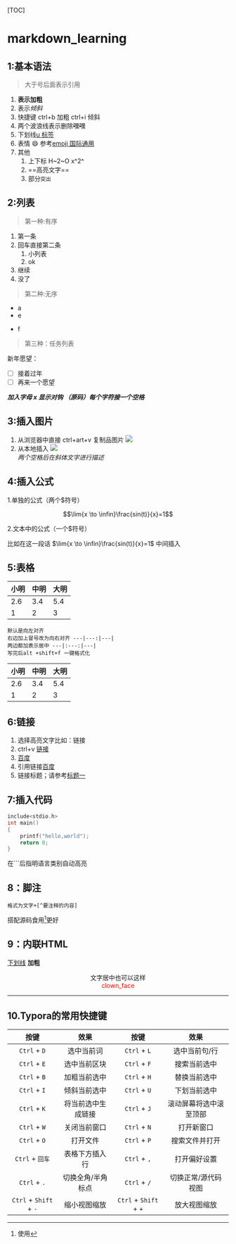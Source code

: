 [TOC]

# markdown_learning

## 1:基本语法

> 大于号后面表示引用

1.  **表示加粗**
2. 表示*倾斜*
3. 快捷键 ctrl+b 加粗 ctrl+i 倾斜
4. 两个波浪线表示删除~~嘿嘿~~
5. 下划线<u>u 标签</u>
6. 表情 :smile: 参考[emoji 国际通用](https://emojipedia.org/apple)
7. 其他
   1. 上下标 H~2~O x^2^
   2. ==高亮文字==
   3. 部分`突出`

## 2:列表

> 第一种:有序

1. 第一条
2. 回车直接第二条
   1. 小列表
   2. ok
3. 继续
4. 没了

> 第二种:无序

- a
- e

* f

> 第三种：任务列表

新年愿望：

- [ ] 接着过年
- [ ] 再来一个愿望

**_加入字母 x 显示对钩 （原码）每个字符接一个空格_**

## 3:插入图片

1. 从浏览器中直接 ctrl+art+v 复制品图片
   ![](2024-03-05-10-24-09.png)
2. 从本地插入
   ![](b0fced9bf8864e88bb35b437b72f0c14.jpg)  
   _两个空格后在斜体文字进行描述_

## 4:插入公式

1.单独的公式（两个$符号）

$$\lim{x \to \infin}\frac{sin(t)}{x}=1$$

2.文本中的公式（一个$符号）

比如在这一段话 $\lim{x \to \infin}\frac{sin(t)}{x}=1$ 中间插入

## 5:表格

| 小明 | 中明 | 大明 |
| ---- | ---- | ---- |
| 2.6  | 3.4  | 5.4  |
| 1    | 2    | 3    |

    默认是向左对齐
    右边加上冒号改为向右对齐 ---|---:|---|
    两边都加表示居中 ---|:---:|---|
    写完后alt +shift+f 一键格式化

| 小明 | 中明 | 大明 |
| ---- | ---- | ---- |
| 2.6  | 3.4  | 5.4  |
| 1    | 2    | 3    |

## 6:链接

1. 选择高亮文字比如：链接
2. ctrl+v [链接](https://u.unipus.cn/index.html/)
3. [百度](https://baidu.com)
4. 引用链接[百度][id]
5. 链接标题；请参考[标题一](#1基本语法)

[id]: https://baidu.com

## 7:插入代码

```c
include<stdio.h>
int main()
{
    printf("hello,world");
    return 0;
}
```

在```后指明语言类别自动高亮

## 8：脚注
```
格式为文字+[^要注释的内容]
```
搭配源码食用[^食用]更好

[^食用]:使用

## 9：内联HTML

<u>下划线</u>  <b>加粗</b>
<center>文字居中也可以这样</center>
<div style="text-align:center">
  <font style="color:red">clown_face</font>
</div>

---
## 10.Typora的常用快捷键

|          按键          |        效果        |          按键          |          效果          |
| :--------------------: | :----------------: | :--------------------: | :--------------------: |
|      `Ctrl` + `D`      |     选中当前词     |      `Ctrl` + `L`      |     选中当前句/行      |
|      `Ctrl` + `E`      |    选中当前区块    |      `Ctrl` + `F`      |      搜索当前选中      |
|      `Ctrl` + `B`      |    加粗当前选中    |      `Ctrl` + `H`      |      替换当前选中      |
|      `Ctrl` + `I`      |    倾斜当前选中    |      `Ctrl` + `U`      |      下划当前选中      |
|      `Ctrl` + `K`      | 将当前选中生成链接 |      `Ctrl` + `J`      | 滚动屏幕将选中滚至顶部 |
|      `Ctrl` + `W`      |    关闭当前窗口    |      `Ctrl` + `N`      |       打开新窗口       |
|      `Ctrl` + `O`      |      打开文件      |      `Ctrl` + `P`      |     搜索文件并打开     |
|    `Ctrl` + `回车`     |   表格下方插入行   |      `Ctrl` + `,`      |      打开偏好设置      |
|      `Ctrl` + `.`      | 切换全角/半角标点  |      `Ctrl` + `/`      |  切换正常/源代码视图   |
| `Ctrl` + `Shift` + `-` |    缩小视图缩放    | `Ctrl` + `Shift` + `+` |      放大视图缩放      |
